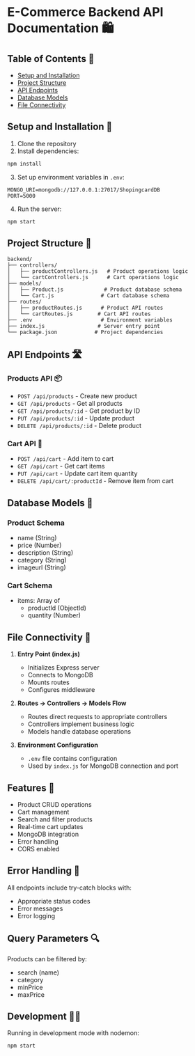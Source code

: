 # E-Commerce Backend API Documentation 🛍️

## Table of Contents 📑
- [Setup and Installation](#setup-and-installation)
- [Project Structure](#project-structure)
- [API Endpoints](#api-endpoints)
- [Database Models](#database-models)
- [File Connectivity](#file-connectivity)

## Setup and Installation 🚀

1. Clone the repository
2. Install dependencies:
```bash
npm install
```
3. Set up environment variables in `.env`:
```env
MONGO_URI=mongodb://127.0.0.1:27017/ShopingcardDB
PORT=5000
```
4. Run the server:
```bash
npm start
```

## Project Structure 📁

```
backend/
├── controllers/
│   ├── productControllers.js   # Product operations logic
│   └── cartControllers.js      # Cart operations logic
├── models/
│   ├── Product.js             # Product database schema
│   └── Cart.js               # Cart database schema
├── routes/
│   ├── productRoutes.js      # Product API routes
│   └── cartRoutes.js        # Cart API routes
├── .env                      # Environment variables
├── index.js                 # Server entry point
└── package.json            # Project dependencies
```

## API Endpoints 🛣️

### Products API 📦
- `POST /api/products` - Create new product
- `GET /api/products` - Get all products
- `GET /api/products/:id` - Get product by ID
- `PUT /api/products/:id` - Update product
- `DELETE /api/products/:id` - Delete product

### Cart API 🛒
- `POST /api/cart` - Add item to cart
- `GET /api/cart` - Get cart items
- `PUT /api/cart` - Update cart item quantity
- `DELETE /api/cart/:productId` - Remove item from cart

## Database Models 💾

### Product Schema
- name (String)
- price (Number)
- description (String)
- category (String)
- imageurl (String)

### Cart Schema
- items: Array of
  - productId (ObjectId)
  - quantity (Number)

## File Connectivity 🔄

1. **Entry Point (index.js)**
   - Initializes Express server
   - Connects to MongoDB
   - Mounts routes
   - Configures middleware

2. **Routes → Controllers → Models Flow**
   - Routes direct requests to appropriate controllers
   - Controllers implement business logic
   - Models handle database operations

3. **Environment Configuration**
   - `.env` file contains configuration
   - Used by `index.js` for MongoDB connection and port

## Features 🌟

- Product CRUD operations
- Cart management
- Search and filter products
- Real-time cart updates
- MongoDB integration
- Error handling
- CORS enabled

## Error Handling 🚨
All endpoints include try-catch blocks with:
- Appropriate status codes
- Error messages
- Error logging

## Query Parameters 🔍
Products can be filtered by:
- search (name)
- category
- minPrice
- maxPrice

## Development 👨‍💻
Running in development mode with nodemon:
```bash
npm start
```
